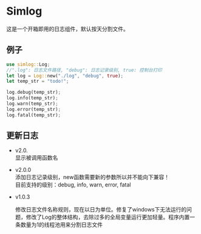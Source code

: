 # Simlog

<p>这是一个开箱即用的日志组件，默认按天分割文件。</p>

## 例子

```rust
use simlog::Log;
//".log": 日志文件路径, "debug": 日志记录级别, true: 控制台打印
let log = Log::new("./log", "debug", true);
let temp_str = "todo!";

log.debug(temp_str);
log.info(temp_str);
log.warn(temp_str);
log.error(temp_str);
log.fatal(temp_str);
```

## 更新日志

- v2.0.</br>
    显示被调用函数名

- v2.0.0</br>
    添加日志记录级别，new函数需要新的参数所以并不能向下兼容！</br>
    目前支持的级别：debug, info, warn, error, fatal


- v1.0.3</br>
    <p>
    修改日志文件名称规则，现在以日为单位。修复了windows下无法运行的问题，修改了Log的整体结构，去除过多的全局变量运行更加轻量。程序内置一条数量为1的线程池用来分割日志文件</p>
